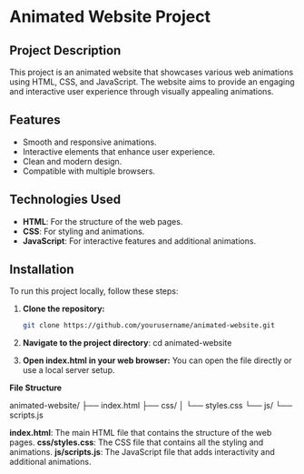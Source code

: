 # Animated Website Project

## Project Description
This project is an animated website that showcases various web animations using HTML, CSS, and JavaScript. The website aims to provide an engaging and interactive user experience through visually appealing animations.

## Features
- Smooth and responsive animations.
- Interactive elements that enhance user experience.
- Clean and modern design.
- Compatible with multiple browsers.

## Technologies Used
- **HTML**: For the structure of the web pages.
- **CSS**: For styling and animations.
- **JavaScript**: For interactive features and additional animations.

## Installation
To run this project locally, follow these steps:

1. **Clone the repository:**
   ```bash
   git clone https://github.com/yourusername/animated-website.git
   
2. **Navigate to the project directory**:
    cd animated-website
   
3. **Open index.html in your web browser:**
    You can open the file directly or use a local server setup.
 
 **File Structure**

animated-website/
├── index.html
├── css/
│   └── styles.css
└── js/
    └── scripts.js
    
**index.html**: The main HTML file that contains the structure of the web pages.
**css/styles.css**: The CSS file that contains all the styling and animations.
**js/scripts.js**: The JavaScript file that adds interactivity and additional animations.
